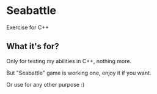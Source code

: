 # Seabattle
Exercise for C++

What it's for?
--------------

Only for testing my abilities in C++, nothing more.

But "Seabattle" game is working one, enjoy it if you want.

Or use for any other purpose :)

